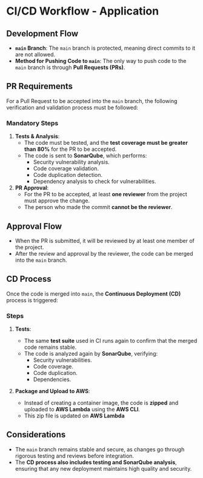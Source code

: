# CI/CD Workflow - Application

## Development Flow

- **`main` Branch**: The `main` branch is protected, meaning direct commits to it are not allowed.
- **Method for Pushing Code to `main`**: The only way to push code to the `main` branch is through **Pull Requests (PRs)**.

## PR Requirements

For a Pull Request to be accepted into the `main` branch, the following verification and validation process must be followed:

### Mandatory Steps

1. **Tests & Analysis**:
   - The code must be tested, and the **test coverage must be greater than 80%** for the PR to be accepted.
   - The code is sent to **SonarQube**, which performs:
     - Security vulnerability analysis.
     - Code coverage validation.
     - Code duplication detection.
     - Dependency analysis to check for vulnerabilities.
2. **PR Approval**:
   - For the PR to be accepted, at least **one reviewer** from the project must approve the change.
   - The person who made the commit **cannot be the reviewer**.

## Approval Flow

- When the PR is submitted, it will be reviewed by at least one member of the project.
- After the review and approval by the reviewer, the code can be merged into the `main` branch.

## CD Process

Once the code is merged into `main`, the **Continuous Deployment (CD)** process is triggered:

### Steps

1. **Tests**:
   - The same **test suite** used in CI runs again to confirm that the merged code remains stable.
   - The code is analyzed again by **SonarQube**, verifying:
     - Security vulnerabilities.
     - Code coverage.
     - Code duplication.
     - Dependencies.

2. **Package and Upload to AWS**:
   - Instead of creating a container image, the code is **zipped** and uploaded to **AWS Lambda** using the **AWS CLI**.
   - This zip file is updated on **AWS Lambda**


## Considerations

- The `main` branch remains stable and secure, as changes go through rigorous testing and reviews before integration.
- The **CD process also includes testing and SonarQube analysis**, ensuring that any new deployment maintains high quality and security.


